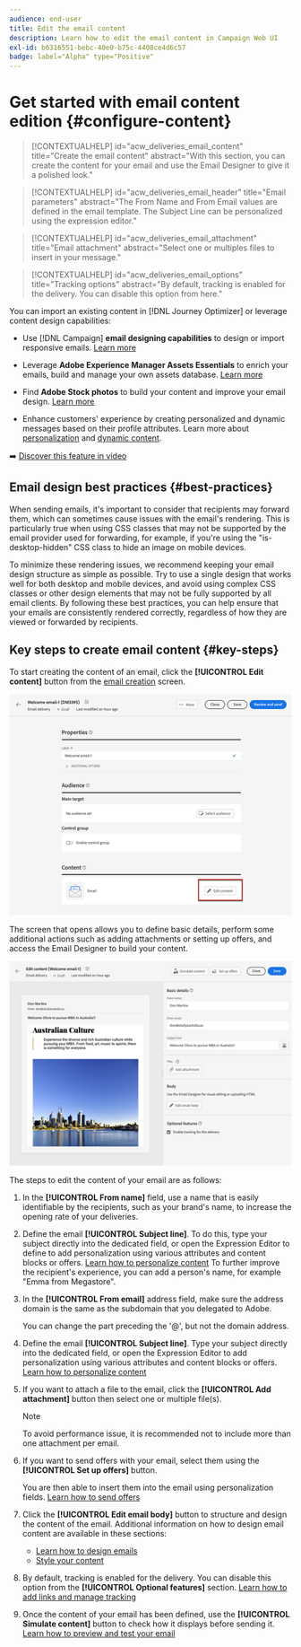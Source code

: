 ```yaml
---
audience: end-user
title: Edit the email content
description: Learn how to edit the email content in Campaign Web UI
exl-id: b6316551-bebc-40e0-b75c-4408ce4d6c57
badge: label="Alpha" type="Positive"
---
```

# Get started with email content edition {#configure-content}

>[!CONTEXTUALHELP]
>id="acw_deliveries_email_content"
>title="Create the email content"
>abstract="With this section, you can create the content for your email and use the Email Designer to give it a polished look."

>[!CONTEXTUALHELP]
>id="acw_deliveries_email_header"
>title="Email parameters"
>abstract="The From Name and From Email values are defined in the email template. The Subject Line can be personalized using the expression editor."

>[!CONTEXTUALHELP]
>id="acw_deliveries_email_attachment"
>title="Email attachment"
>abstract="Select one or multiples files to insert in your message."

>[!CONTEXTUALHELP]
>id="acw_deliveries_email_options"
>title="Tracking options"
>abstract="By default, tracking is enabled for the delivery. You can disable this option from here."

You can import an existing content in [!DNL Journey Optimizer] or leverage content design capabilities:

* Use [!DNL Campaign] **email designing capabilities** to design or import responsive emails. [Learn more](content-from-scratch.md)

* Leverage **Adobe Experience Manager Assets Essentials** to enrich your emails, build and manage your own assets database. [Learn more](assets-essentials.md)

* Find **Adobe Stock photos** to build your content and improve your email design. [Learn more](stock.md)

* Enhance customers' experience by creating personalized and dynamic messages based on their profile attributes. Learn more about [personalization](../personalization/personalize.md) and [dynamic content](../personalization/get-started-dynamic-content.md).

➡️ [Discover this feature in video](#video)

## Email design best practices {#best-practices}

When sending emails, it's important to consider that recipients may forward them, which can sometimes cause issues with the email's rendering. This is particularly true when using CSS classes that may not be supported by the email provider used for forwarding, for example, if you're using the "is-desktop-hidden" CSS class to hide an image on mobile devices.

To minimize these rendering issues, we recommend keeping your email design structure as simple as possible. Try to use a single design that works well for both desktop and mobile devices, and avoid using complex CSS classes or other design elements that may not be fully supported by all email clients. By following these best practices, you can help ensure that your emails are consistently rendered correctly, regardless of how they are viewed or forwarded by recipients.

## Key steps to create email content {#key-steps}

To start creating the content of an email, click the **[!UICONTROL Edit content]** button from the [email creation](../email/create-email.md) screen.

![](assets/email-edit-content.png)

The screen that opens allows you to define basic details, perform some additional actions such as adding attachments or setting up offers, and access the Email Designer to build your content.

![](assets/email-edit-content-dashboard.png)

The steps to edit the content of your email are as follows:

1. In the **[!UICONTROL From name]** field, use a name that is easily identifiable by the recipients, such as your brand's name, to increase the opening rate of your deliveries.

1. Define the email **[!UICONTROL Subject line]**. To do this, type your subject directly into the dedicated field, or open the Expression Editor to define to add personalization using various attributes and content blocks or offers. [Learn how to personalize content](../personalization/personalize.md)
    To further improve the recipient's experience, you can add a person's name, for example "Emma from Megastore".

1. In the **[!UICONTROL From email]** address field, make sure the address domain is the same as the subdomain that you delegated to Adobe.

    You can change the part preceding the '@', but not the domain address.

    <!--In the Reply address text fields, the sender's address is used by default for replies. However, Adobe recommends using an existing real address such as your brand's customer care. In this case, if a recipient sends a reply, the customer care will be able to handle it.-->

1. Define the email **[!UICONTROL Subject line]**. Type your subject directly into the dedicated field, or open the Expression Editor to add personalization using various attributes and content blocks or offers. [Learn how to personalize content](../personalization/personalize.md)

1. If you want to attach a file to the email, click the **[!UICONTROL Add attachment]** button then select one or multiple file(s).
    
    >[!NOTE]
    >
    >    To avoid performance issue, it is recommended not to include more than one attachment per email.

    <!--limitation on size + number of files?-->

1. If you want to send offers with your email, select them using the **[!UICONTROL Set up offers]** button.

    You are then able to insert them into the email using personalization fields. [Learn how to send offers](offers.md)

1. Click the **[!UICONTROL Edit email body]** button to structure and design the content of the email. Additional information on how to design email content are available in these sections:

    * [Learn how to design emails](create-email-content.md)
    * [Style your content](get-started-email-style.md)

1. By default, tracking is enabled for the delivery. You can disable this option from the **[!UICONTROL Optional features]** section. [Learn how to add links and manage tracking](message-tracking.md)

1. Once the content of your email has been defined, use the **[!UICONTROL Simulate content]** button to check how it displays before sending it. [Learn how to preview and test your email](../preview-test/preview-test.md)
